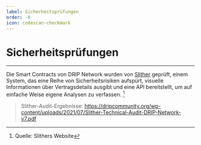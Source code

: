 ```yaml
---
label: Sicherheitsprüfungen
order: -8
icon: codescan-checkmark
---
```


# Sicherheitsprüfungen
---
Die Smart Contracts von DRIP Network wurden von [Slither](https://github.com/crytic/slither) geprüft, einem System, das eine Reihe von Sicherheitsrisiken aufspürt, visuelle Informationen über Vertragsdetails ausgibt und eine API bereitstellt, um auf einfache Weise eigene Analysen zu verfassen. [^1]

>Slither-Audit-Ergebnisse:
>https://dripcommunity.org/wp-content/uploads/2021/07/Slither-Technical-Audit-DRIP-Network-v7.pdf

[^1]: Quelle: Slithers Website
